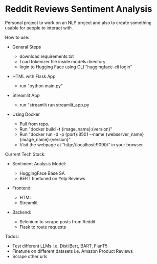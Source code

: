 # Reddit Reviews Sentiment Analysis

Personal project to work on an NLP project and also to create something usable for people to interact with.

How to use:
- General Steps
    - download requirements.txt
    - Load tokenizer file inside models directory
    - login to Hugging Face using CLI "huggingface-cli login"
- HTML with Flask App
    - run "python main.py"
- Streamlit App
    - run "streamlit run streamlit_app.py

- Using Docker
    - Pull from repo.
    - Run "docker build -t {image_name}:{version}"
    - Run "docker run -d -p {port}:8501 --name {webserver_name} {image_name}:{version}"
    - Visit the webpage at "http://localhost:9090/" in your browser

Current Tech Stack:
- Sentiment Analysis Model:
  - HuggingFace Base SA
  - BERT finetuned on Yelp Reviews

- Frontend:
  - HTML
  - Streamlit
    
- Backend:
  - Selenium to scrape posts from Reddit
  - Flask to route requests

Todos:
- Test different LLMs i.e. DistilBert, BART, FlanT5
- Finetune on different datasets i.e. Amazon Product Reviews
- Scrape other urls

